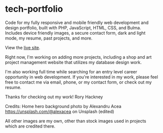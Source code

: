 # tech-portfolio
Code for my fully responsive and mobile friendly web development and design portfolio, built with PHP, JavaScript, HTML, CSS, and Bulma. Includes device friendly images, a secure contact form, dark and light mode, my resume, past projects, and more.

View the [live site](https://www.roryhackney.com).

Right now, I'm working on adding more projects, including a shop and art project management website that utilizes my database design work.

I'm also working full time while searching for an entry level career opportunity in web development. If you're interested in my work, please feel free to contact me via email, phone, or my contact form, or check out my resume.

Thanks for checking out my work!
Rory Hackney

Credits:
Home hero background photo by Alexandru Acea https://unsplash.com/@alexacea on Unsplash (edited)

All other images are my own, other than stock images used in projects which are credited there.
